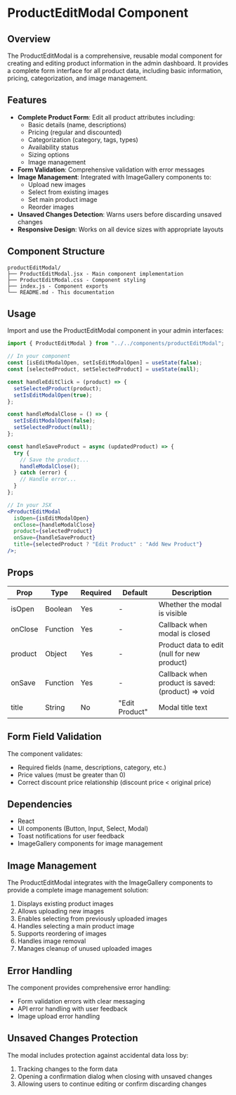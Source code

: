 # ProductEditModal Component

## Overview

The ProductEditModal is a comprehensive, reusable modal component for creating and editing product information in the admin dashboard. It provides a complete form interface for all product data, including basic information, pricing, categorization, and image management.

## Features

- **Complete Product Form**: Edit all product attributes including:
  - Basic details (name, descriptions)
  - Pricing (regular and discounted)
  - Categorization (category, tags, types)
  - Availability status
  - Sizing options
  - Image management
- **Form Validation**: Comprehensive validation with error messages
- **Image Management**: Integrated with ImageGallery components to:
  - Upload new images
  - Select from existing images
  - Set main product image
  - Reorder images
- **Unsaved Changes Detection**: Warns users before discarding unsaved changes
- **Responsive Design**: Works on all device sizes with appropriate layouts

## Component Structure

```
productEditModal/
├── ProductEditModal.jsx - Main component implementation
├── ProductEditModal.css - Component styling
├── index.js - Component exports
└── README.md - This documentation
```

## Usage

Import and use the ProductEditModal component in your admin interfaces:

```jsx
import { ProductEditModal } from "../../components/productEditModal";

// In your component
const [isEditModalOpen, setIsEditModalOpen] = useState(false);
const [selectedProduct, setSelectedProduct] = useState(null);

const handleEditClick = (product) => {
  setSelectedProduct(product);
  setIsEditModalOpen(true);
};

const handleModalClose = () => {
  setIsEditModalOpen(false);
  setSelectedProduct(null);
};

const handleSaveProduct = async (updatedProduct) => {
  try {
    // Save the product...
    handleModalClose();
  } catch (error) {
    // Handle error...
  }
};

// In your JSX
<ProductEditModal
  isOpen={isEditModalOpen}
  onClose={handleModalClose}
  product={selectedProduct}
  onSave={handleSaveProduct}
  title={selectedProduct ? "Edit Product" : "Add New Product"}
/>;
```

## Props

| Prop    | Type     | Required | Default        | Description                                       |
| ------- | -------- | -------- | -------------- | ------------------------------------------------- |
| isOpen  | Boolean  | Yes      | -              | Whether the modal is visible                      |
| onClose | Function | Yes      | -              | Callback when modal is closed                     |
| product | Object   | Yes      | -              | Product data to edit (null for new product)       |
| onSave  | Function | Yes      | -              | Callback when product is saved: (product) => void |
| title   | String   | No       | "Edit Product" | Modal title text                                  |

## Form Field Validation

The component validates:

- Required fields (name, descriptions, category, etc.)
- Price values (must be greater than 0)
- Correct discount price relationship (discount price < original price)

## Dependencies

- React
- UI components (Button, Input, Select, Modal)
- Toast notifications for user feedback
- ImageGallery components for image management

## Image Management

The ProductEditModal integrates with the ImageGallery components to provide a complete image management solution:

1. Displays existing product images
2. Allows uploading new images
3. Enables selecting from previously uploaded images
4. Handles selecting a main product image
5. Supports reordering of images
6. Handles image removal
7. Manages cleanup of unused uploaded images

## Error Handling

The component provides comprehensive error handling:

- Form validation errors with clear messaging
- API error handling with user feedback
- Image upload error handling

## Unsaved Changes Protection

The modal includes protection against accidental data loss by:

1. Tracking changes to the form data
2. Opening a confirmation dialog when closing with unsaved changes
3. Allowing users to continue editing or confirm discarding changes
